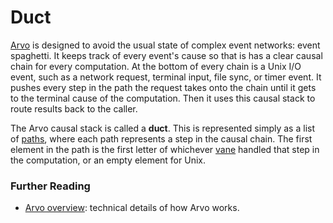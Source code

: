 # Duct

[Arvo](/glossary/arvo) is designed to avoid the usual state of complex event networks: event spaghetti. It keeps track of every event's cause so that is has a clear causal chain for every computation. At the bottom of every chain is a Unix I/O event, such as a network request, terminal input, file sync, or timer event. It pushes every step in the path the request takes onto the chain until it gets to the terminal cause of the computation. Then it uses this causal stack to route results back to the caller.

The Arvo causal stack is called a **duct**. This is represented simply as a list of [paths](/glossary/path), where each path represents a step in the causal chain. The first element in the path is the first letter of whichever [vane](/glossary/vane) handled that step in the computation, or an empty element for Unix.

### Further Reading

- [Arvo overview](/system/kernel): technical details of how Arvo works.
